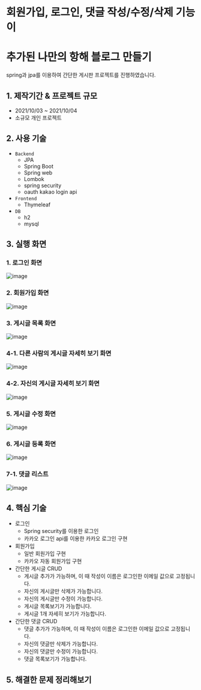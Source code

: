 # 회원가입, 로그인, 댓글 작성/수정/삭제 기능이 
# 추가된 나만의 항해 블로그 만들기
spring과 jpa를 이용하여 간단한 게시판 프로젝트를 진행하였습니다.

## 1. 제작기간 & 프로젝트 규모
- 2021/10/03 ~ 2021/10/04 
- 소규모 개인 프로젝트

## 2. 사용 기술
- `Backend`
  - JPA
  - Spring Boot
  - Spring web
  - Lombok
  - spring security
  - oauth kakao login api
- `Frontend`
  -  Thymeleaf
- `DB`
  - h2
  - mysql
  
  
## 3. 실행 화면
### 1. 로그인 화면
![image](https://user-images.githubusercontent.com/23234577/135990963-004f2776-df98-4d0d-9880-cff74e78f91a.png)
### 2. 회원가입 화면
![image](https://user-images.githubusercontent.com/23234577/136010089-e23b2d69-a045-4951-879b-79c129f75216.png)
### 3. 게시글 목록 화면
![image](https://user-images.githubusercontent.com/23234577/136010138-cae9a400-674c-429d-8b2b-e002123bc79c.png)
### 4-1. 다른 사람의 게시글 자세히 보기 화면
![image](https://user-images.githubusercontent.com/23234577/136010216-45bec74d-b513-4998-adb4-cf3cba859048.png)
### 4-2. 자신의 게시글 자세히 보기 화면
![image](https://user-images.githubusercontent.com/23234577/136010339-263e1ec9-eb77-41d5-9608-b7dd49d376bf.png)
### 5. 게시글 수정 화면
![image](https://user-images.githubusercontent.com/23234577/136010385-5332e77d-35e7-40c4-abdd-6c391d79726c.png)
### 6. 게시글 등록 화면
![image](https://user-images.githubusercontent.com/23234577/136010418-8bdeb1c5-462f-4959-bd10-278ec7645a93.png)
### 7-1. 댓글 리스트
![image](https://user-images.githubusercontent.com/23234577/136010512-5f9e1e62-4d31-4582-b7d3-e76bca32b4f7.png)


## 4. 핵심 기술
- 로그인
  - Spring security를 이용한 로그인
  - 카카오 로그인 api를 이용한 카카오 로그인 구현
- 회원가입
  - 일반 회원가입 구현
  - 카카오 자동 회원가입 구현
- 간단한 게시글 CRUD
  - 게시글 추가가 가능하며, 이 때 작성이 이름은 로그인한 이메일 값으로 고정됩니다.
  - 자신의 게시글만 삭제가 가능합니다.
  - 자신의 게시글만 수정이 가능합니다.
  - 게시글 목록보기가 가능합니다.
  - 게시글 1개 자세히 보기가 가능합니다.
- 간단한 댓글 CRUD
  - 댓글 추가가 가능하며, 이 때 작성이 이름은 로그인한 이메일 값으로 고정됩니다.
  - 자신의 댓글만 삭제가 가능합니다.
  - 자신의 댓글만 수정이 가능합니다.
  - 댓글 목록보기가 가능합니다.
   

## 5. 해결한 문제 정리해보기


  
